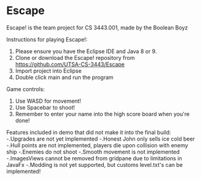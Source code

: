# Escape
Escape! is the team project for CS 3443.001, made by the Boolean Boyz

Instructions for playing Escape!: 
1. Please ensure you have the Eclipse IDE and Java 8 or 9.
2. Clone or download the Escape! repository from https://github.com/UTSA-CS-3443/Escape
3. Import project into Eclipse
4. Double click main and run the program

Game controls:
1. Use WASD for movement!
2. Use Spacebar to shoot!
3. Remember to enter your name into the high score board when you're done!

Features included in demo that did not make it into the final build:
-.Upgrades are not yet implemented
-.Honest John only sells ice cold beer
-.Hull points are not implemented, players die upon collision with enemy ship
-.Enemies do not shoot
-.Smooth movement is not implemented
-.ImagesViews cannot be removed from gridpane due to limitations in JavaFx
-.Modding is not yet supported, but customs level.txt's can be implemented! 
